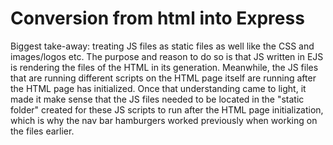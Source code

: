 # Conversion from html into Express

Biggest take-away: treating JS files as static files as well like the CSS and images/logos etc.  The purpose and reason to do so is that JS written in EJS is rendering the files of the HTML in its generation.  Meanwhile, the JS files that are running different scripts on the HTML page itself are running after the HTML page has initialized.  Once that understanding came to light, it made it make sense that the JS files needed to be located in the "static folder" created for these JS scripts to run after the HTML page initialization, which is why the nav bar hamburgers worked previously when working on the files earlier.